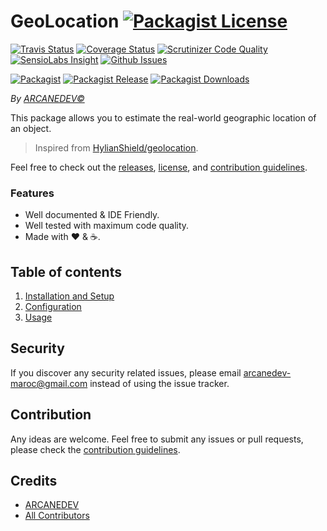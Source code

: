 # GeoLocation [![Packagist License][badge_license]](LICENSE.md)

[![Travis Status][badge_build]][link-travis]
[![Coverage Status][badge_coverage]][link-scrutinizer]
[![Scrutinizer Code Quality][badge_quality]][link-scrutinizer]
[![SensioLabs Insight][badge_insight]][link-insight]
[![Github Issues][badge_issues]][link-github-issues]

[![Packagist][badge_package]][link-packagist]
[![Packagist Release][badge_release]][link-packagist]
[![Packagist Downloads][badge_downloads]][link-packagist]

*By [ARCANEDEV&copy;](http://www.arcanedev.net/)*

This package allows you to estimate the real-world geographic location of an object.

> Inspired from [HylianShield/geolocation](https://github.com/HylianShield/geolocation).

Feel free to check out the [releases](https://github.com/ARCANEDEV/GeoLocation/releases), [license](LICENSE.md), and [contribution guidelines](CONTRIBUTING.md).

### Features

  * Well documented &amp; IDE Friendly.
  * Well tested with maximum code quality.
  * Made with :heart: &amp; :coffee:.

## Table of contents

  1. [Installation and Setup](_docs/1-Installation-and-Setup.md)
  2. [Configuration](_docs/2-Configuration.md)
  3. [Usage](_docs/3-Usage.md)

## Security

If you discover any security related issues, please email arcanedev-maroc@gmail.com instead of using the issue tracker.

## Contribution

Any ideas are welcome. Feel free to submit any issues or pull requests, please check the [contribution guidelines](CONTRIBUTING.md).

## Credits

- [ARCANEDEV][link-author]
- [All Contributors][link-contributors]

[badge_license]:   https://img.shields.io/packagist/l/arcanedev/geo-location.svg?style=flat-square
[badge_build]:     https://img.shields.io/travis/ARCANEDEV/GeoLocation.svg?style=flat-square
[badge_coverage]:  https://img.shields.io/scrutinizer/coverage/g/ARCANEDEV/GeoLocation.svg?style=flat-square
[badge_quality]:   https://img.shields.io/scrutinizer/g/ARCANEDEV/GeoLocation.svg?style=flat-square
[badge_insight]:   https://img.shields.io/sensiolabs/i/[id].svg?style=flat-square
[badge_issues]:    https://img.shields.io/github/issues/ARCANEDEV/GeoLocation.svg?style=flat-square
[badge_package]:   https://img.shields.io/badge/package-arcanedev/geo--location-blue.svg?style=flat-square
[badge_release]:   https://img.shields.io/packagist/v/arcanedev/geo-location.svg?style=flat-square
[badge_downloads]: https://img.shields.io/packagist/dt/arcanedev/geo-location.svg?style=flat-square

[link-author]:        https://github.com/arcanedev-maroc
[link-github-repo]:   https://github.com/ARCANEDEV/GeoLocation
[link-github-issues]: https://github.com/ARCANEDEV/GeoLocation/issues
[link-contributors]:  https://github.com/ARCANEDEV/GeoLocation/graphs/contributors
[link-packagist]:     https://packagist.org/packages/arcanedev/geo-location
[link-travis]:        https://travis-ci.org/ARCANEDEV/GeoLocation
[link-scrutinizer]:   https://scrutinizer-ci.com/g/ARCANEDEV/GeoLocation/?branch=master
[link-insight]:       https://insight.sensiolabs.com/projects/[id]
